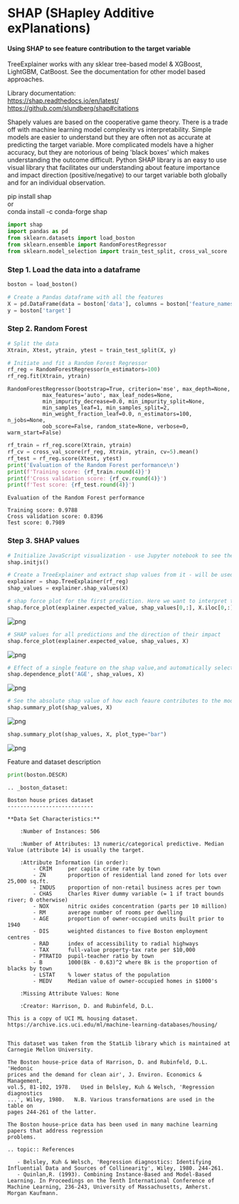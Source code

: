 
# SHAP (SHapley Additive exPlanations)
#### Using SHAP to see feature contribution to the target variable
TreeExplainer works with any sklear tree-based model & XGBoost, LightGBM, CatBoost. See the documentation for other model based approaches. 

Library documentation:   
https://shap.readthedocs.io/en/latest/  
https://github.com/slundberg/shap#citations

Shapely values are based on the cooperative game theory. There is a trade off with machine learning model complexity vs interpretability. Simple models are easier to understand but they are often not as accurate at predicting the target variable. More complicated models have a higher accuracy, but they are notorious of being 'black boxes' which makes understanding the outcome difficult. Python SHAP library is an easy to use visual library that facilitates our understanding about feature importance and impact direction (positive/negative) to our target variable both globally and for an individual observation.

pip install shap  
or   
conda install -c conda-forge shap  

```python
import shap
import pandas as pd 
from sklearn.datasets import load_boston
from sklearn.ensemble import RandomForestRegressor
from sklearn.model_selection import train_test_split, cross_val_score
```

### Step 1. Load the data into a dataframe


```python
boston = load_boston()

# Create a Pandas dataframe with all the features
X = pd.DataFrame(data = boston['data'], columns = boston['feature_names'])
y = boston['target']
```


### Step 2. Random Forest 


```python
# Split the data
Xtrain, Xtest, ytrain, ytest = train_test_split(X, y)
```


```python
# Initiate and fit a Random Forest Regressor 
rf_reg = RandomForestRegressor(n_estimators=100)
rf_reg.fit(Xtrain, ytrain)
```




    RandomForestRegressor(bootstrap=True, criterion='mse', max_depth=None,
               max_features='auto', max_leaf_nodes=None,
               min_impurity_decrease=0.0, min_impurity_split=None,
               min_samples_leaf=1, min_samples_split=2,
               min_weight_fraction_leaf=0.0, n_estimators=100, n_jobs=None,
               oob_score=False, random_state=None, verbose=0, warm_start=False)




```python
rf_train = rf_reg.score(Xtrain, ytrain)
rf_cv = cross_val_score(rf_reg, Xtrain, ytrain, cv=5).mean()
rf_test = rf_reg.score(Xtest, ytest)
print('Evaluation of the Random Forest performance\n')
print(f'Training score: {rf_train.round(4)}')
print(f'Cross validation score: {rf_cv.round(4)}')
print(f'Test score: {rf_test.round(4)}')
```

    Evaluation of the Random Forest performance
    
    Training score: 0.9788
    Cross validation score: 0.8396
    Test score: 0.7989
    

### Step 3. SHAP values


```python
# Initialize JavaScript visualization - use Jupyter notebook to see the interactive features of the plots
shap.initjs()
```

```python
# Create a TreeExplainer and extract shap values from it - will be used for plotting later
explainer = shap.TreeExplainer(rf_reg)
shap_values = explainer.shap_values(X)
```

```python
# shap force plot for the first prediction. Here we want to interpret the output value for the 1st observation in our dataframe. 
shap.force_plot(explainer.expected_value, shap_values[0,:], X.iloc[0,:])
```
![png](plots/individual_observation.png)

```python
# SHAP values for all predictions and the direction of their impact
shap.force_plot(explainer.expected_value, shap_values, X)
```
![png](plots/overall_plot.png)

```python
# Effect of a single feature on the shap value,and automatically selected other feature to show dependence 
shap.dependence_plot('AGE', shap_values, X)
```


![png](plots/SHAP_final_14_0.png)



```python
# See the absolute shap value of how each feaure contributes to the model output
shap.summary_plot(shap_values, X)
```


![png](plots/SHAP_final_15_0.png)



```python
shap.summary_plot(shap_values, X, plot_type="bar")
```


![png](plots/SHAP_final_16_0.png)


Feature and dataset description 

```python
print(boston.DESCR)
```

    .. _boston_dataset:
    
    Boston house prices dataset
    ---------------------------
    
    **Data Set Characteristics:**  
    
        :Number of Instances: 506 
    
        :Number of Attributes: 13 numeric/categorical predictive. Median Value (attribute 14) is usually the target.
    
        :Attribute Information (in order):
            - CRIM     per capita crime rate by town
            - ZN       proportion of residential land zoned for lots over 25,000 sq.ft.
            - INDUS    proportion of non-retail business acres per town
            - CHAS     Charles River dummy variable (= 1 if tract bounds river; 0 otherwise)
            - NOX      nitric oxides concentration (parts per 10 million)
            - RM       average number of rooms per dwelling
            - AGE      proportion of owner-occupied units built prior to 1940
            - DIS      weighted distances to five Boston employment centres
            - RAD      index of accessibility to radial highways
            - TAX      full-value property-tax rate per $10,000
            - PTRATIO  pupil-teacher ratio by town
            - B        1000(Bk - 0.63)^2 where Bk is the proportion of blacks by town
            - LSTAT    % lower status of the population
            - MEDV     Median value of owner-occupied homes in $1000's
    
        :Missing Attribute Values: None
    
        :Creator: Harrison, D. and Rubinfeld, D.L.
    
    This is a copy of UCI ML housing dataset.
    https://archive.ics.uci.edu/ml/machine-learning-databases/housing/
    
    
    This dataset was taken from the StatLib library which is maintained at Carnegie Mellon University.
    
    The Boston house-price data of Harrison, D. and Rubinfeld, D.L. 'Hedonic
    prices and the demand for clean air', J. Environ. Economics & Management,
    vol.5, 81-102, 1978.   Used in Belsley, Kuh & Welsch, 'Regression diagnostics
    ...', Wiley, 1980.   N.B. Various transformations are used in the table on
    pages 244-261 of the latter.
    
    The Boston house-price data has been used in many machine learning papers that address regression
    problems.   
         
    .. topic:: References
    
       - Belsley, Kuh & Welsch, 'Regression diagnostics: Identifying Influential Data and Sources of Collinearity', Wiley, 1980. 244-261.
       - Quinlan,R. (1993). Combining Instance-Based and Model-Based Learning. In Proceedings on the Tenth International Conference of Machine Learning, 236-243, University of Massachusetts, Amherst. Morgan Kaufmann.
    
    
